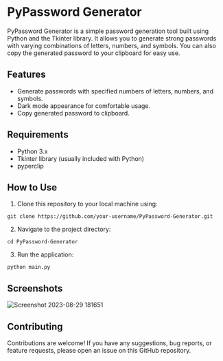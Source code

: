# PyPassword Generator

PyPassword Generator is a simple password generation tool built using Python and the Tkinter library. It allows you to generate strong passwords with varying combinations of letters, numbers, and symbols. You can also copy the generated password to your clipboard for easy use.

## Features

- Generate passwords with specified numbers of letters, numbers, and symbols.
- Dark mode appearance for comfortable usage.
- Copy generated password to clipboard.

## Requirements

- Python 3.x
- Tkinter library (usually included with Python)
- pyperclip

## How to Use

1. Clone this repository to your local machine using:
```
git clone https://github.com/your-username/PyPassword-Generator.git
```
2. Navigate to the project directory:
```
cd PyPassword-Generator
```
3. Run the application:
```
python main.py
```


## Screenshots
![Screenshot 2023-08-29 181651](https://github.com/hat7r1ck/PyPassword-Generator/assets/110708720/db9142fa-1ecd-4a8a-9f2e-3a65dfed1533)


## Contributing

Contributions are welcome! If you have any suggestions, bug reports, or feature requests, please open an issue on this GitHub repository.


